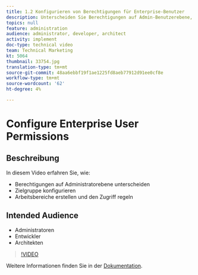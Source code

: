 ```yaml
---
title: 1.2 Konfigurieren von Berechtigungen für Enterprise-Benutzer
description: Unterscheiden Sie Berechtigungen auf Admin-Benutzerebene, konfigurieren Sie Berechtigungen für Zielgruppen, erstellen Sie Arbeitsbereiche und regeln Sie den Zugriff.
topics: null
feature: administration
audience: administrator, developer, architect
activity: implement
doc-type: technical video
team: Technical Marketing
kt: 5064
thumbnail: 33754.jpg
translation-type: tm+mt
source-git-commit: 48aa6ebbf19f1ae1225fd8aeb77912d91ee0cf8e
workflow-type: tm+mt
source-wordcount: '62'
ht-degree: 4%

---
```



# Configure Enterprise User Permissions

## Beschreibung

In diesem Video erfahren Sie, wie:

* Berechtigungen auf Administratorebene unterscheiden
* Zielgruppe konfigurieren
* Arbeitsbereiche erstellen und den Zugriff regeln

## Intended Audience

* Administratoren
* Entwickler
* Architekten

>[!VIDEO](https://video.tv.adobe.com/v/33754/?quality=12)

Weitere Informationen finden Sie in der [Dokumentation](https://docs.adobe.com/content/help/en/target/using/administer/administrating-target.html).

